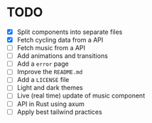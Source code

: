 # TODO

- [x] Split components into separate files
- [x] Fetch cycling data from a API
- [ ] Fetch music from a API
- [ ] Add animations and transitions
- [ ] Add a `error` page
- [ ] Improve the `README.md`
- [ ] Add a `LICENSE` file
- [ ] Light and dark themes
- [ ] Live (real time) update of music component
- [ ] API in Rust using axum
- [ ] Apply best tailwind practices
